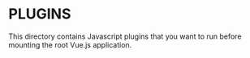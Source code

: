 # PLUGINS

This directory contains Javascript plugins that you want to run before mounting the root Vue.js application.